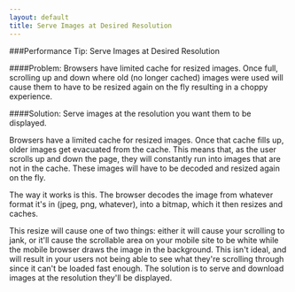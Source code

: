 ```yaml
---
layout: default
title: Serve Images at Desired Resolution
---
```


###Performance Tip: Serve Images at Desired Resolution

####Problem: 
Browsers have limited cache for resized images. Once full, scrolling up and down where old (no longer cached) images were used will cause them to have to be resized again on the fly resulting in a choppy experience.

####Solution:
Serve images at the resolution you want them to be displayed.

Browsers have a limited cache for resized images. Once that cache fills up, older images get evacuated from the cache. This means that, as the user scrolls up and down the page, they will constantly run into images that are not in the cache. These images will have to be decoded and resized again on the fly.

The way it works is this. The browser decodes the image from whatever format it's in (jpeg, png, whatever), into a bitmap, which it then resizes and caches.

This resize will cause one of two things: either it will cause your scrolling to jank, or it'll cause the scrollable area on your mobile site to be white while the mobile browser draws the image in the background. This isn't ideal, and will result in your users not being able to see what they're scrolling through since it can't be loaded fast enough. The solution is to serve and download images at the resolution they'll be displayed.